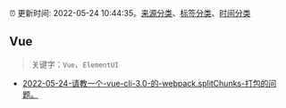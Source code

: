 :alarm_clock: 更新时间: 2022-05-24 10:44:35。[来源分类](../README.md)、[标签分类](../TAGS.md)、[时间分类](../TIMELINE.md)

## Vue


> 关键字：`Vue`、`ElementUI`



- [2022-05-24-请教一个-vue-cli-3.0-的-webpack.splitChunks-打包的问题。](https://www.v2ex.com/t/855011) 
